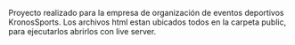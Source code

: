 Proyecto realizado para la empresa de organización de eventos deportivos KronosSports.
Los archivos html estan ubicados todos en la carpeta public, para ejecutarlos abrirlos con live server.
